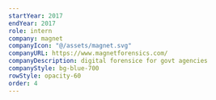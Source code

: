 ```yaml
---
startYear: 2017
endYear: 2017
role: intern
company: magnet
companyIcon: "@/assets/magnet.svg"
companyURL: https://www.magnetforensics.com/
companyDescription: digital forensice for govt agencies
companyStyle: bg-blue-700
rowStyle: opacity-60
order: 4
---
```



